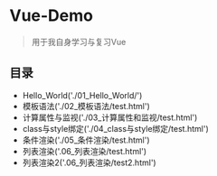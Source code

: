 # Vue-Demo

> 用于我自身学习与复习Vue

## 目录

* Hello_World('./01_Hello_World/')
* 模板语法('./02_模板语法/test.html')
* 计算属性与监视('./03_计算属性和监视/test.html')
* class与style绑定('./04_class与style绑定/test.html')
* 条件渲染('./05_条件渲染/test.html')
* 列表渲染('.06_列表渲染/test.html')
* 列表渲染2('.06_列表渲染/test2.html')
